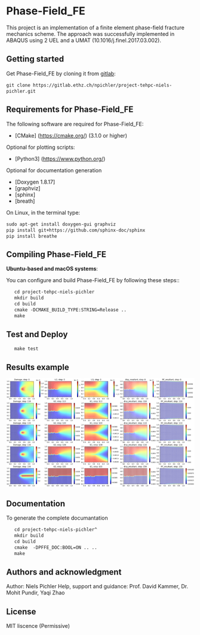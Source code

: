 # Phase-Field_FE

This project is an implementation of a finite element phase-field fracture mechanics scheme. The approach was successfully implemented in ABAQUS using 2 UEL and a UMAT (10.1016/j.finel.2017.03.002). 

## Getting started

Get Phase-Field_FE by cloning it from [gitlab](https://gitlab.ethz.ch):

    git clone https://gitlab.ethz.ch/npichler/project-tehpc-niels-pichler.git

## Requirements for Phase-Field_FE

The following software are required for Phase-Field_FE:

- [CMake] (https://cmake.org/) (3.1.0 or higher)
  
Optional for plotting scripts:

- [Python3] (https://www.python.org/)

Optional for documentation generation

- [Doxygen 1.8.17] 
- [graphviz]
- [sphinx]
- [breath]

On Linux, in the terminal type: 

    sudo apt-get install doxygen-gui graphviz	
    pip install git+https://github.com/sphinx-doc/sphinx
    pip install breathe


## Compiling Phase-Field_FE

**Ubuntu-based and macOS systems**:

You can configure and build Phase-Field_FE by following these steps::

```
   cd project-tehpc-niels-pichler
   mkdir build
   cd build
   cmake -DCMAKE_BUILD_TYPE:STRING=Release ..
   make
```

## Test and Deploy

```
   make test
```

## Results example

![Alt text](./docs/manual/figures/Illustrations_Readme.png?raw=true "Result example")



## Documentation
To generate the complete documantation
```
   cd project-tehpc-niels-pichler^
   mkdir build
   cd build
   cmake  -DPFFE_DOC:BOOL=ON .. ..
   make
```


## Authors and acknowledgment
Author: Niels Pichler
Help, support and guidance: Prof. David Kammer, Dr. Mohit Pundir, Yaqi Zhao

## License
MIT liscence (Permissive)

